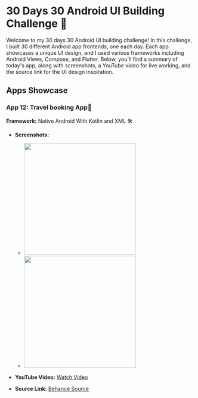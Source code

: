 # 30 Days 30 Android UI Building Challenge 🚀

Welcome to my 30 days 30 Android UI building challenge! In this challenge, I built 30 different Android app frontends, one each day. Each app showcases a unique UI design, and I used various frameworks including Android Views, Compose, and Flutter. Below, you'll find a summary of today's app, along with screenshots, a YouTube video for live working, and the source link for the UI design inspiration.

## Apps Showcase

### App 12:  Travel booking App📱

**Framework:** Native Android With Kotlin and XML 🛠️


- **Screenshots:**
  - <img src="https://github.com/justatulcodes/Day12_TravelApp/assets/106759388/65da9eae-2e8d-4aa5-a6f2-bbae4e705819" width = "300" height="300">
  - <img src="https://github.com/justatulcodes/Day12_TravelApp/assets/106759388/241b5dbb-5da0-415c-b61b-8631e2a091bf" width = "300" height="300">

- **YouTube Video:** [Watch Video](https://www.youtube.com/watch?v=DqUJlrUnNHw)
- **Source Link:** [Behance Source](https://elements.envato.com/travel-booking-app-ios-android-ui-kit-template-BHQR2MT/preview)

